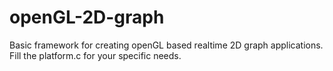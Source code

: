 openGL-2D-graph
===============

Basic framework for creating openGL based realtime 2D graph applications. Fill the platform.c for your specific needs.
